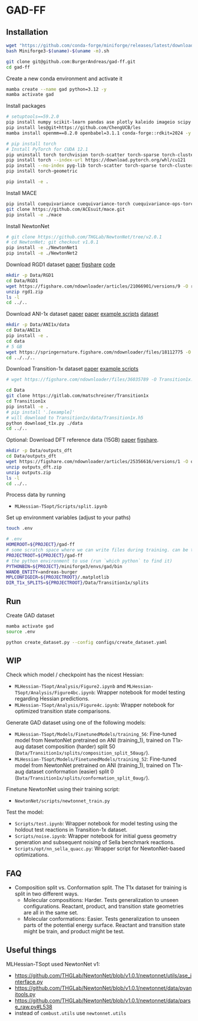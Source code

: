 # GAD-FF

## Installation

```bash
wget "https://github.com/conda-forge/miniforge/releases/latest/download/Miniforge3-$(uname)-$(uname -m).sh"
bash Miniforge3-$(uname)-$(uname -m).sh
```

```bash
git clone git@github.com:BurgerAndreas/gad-ff.git
cd gad-ff
```


Create a new conda environment and activate it
```bash
mamba create --name gad python=3.12 -y
mamba activate gad
```

Install packages
```bash
# setuptools==59.2.0
pip install numpy scikit-learn pandas ase plotly kaleido imageio scipy matplotlib seaborn black tqdm joblib einops ipykernel toml omegaconf nbformat nglview py3Dmol hydra-core==1.* wandb
pip install les@git+https://github.com/ChengUCB/les
mamba install openmm==8.2.0 openbabel=3.1.1 conda-forge::rdkit=2024 -y

# pip install torch
# Install PyTorch for CUDA 12.1
pip uninstall torch torchvision torch-scatter torch-sparse torch-cluster torch-spline-conv torch-geometric -y
pip install torch --index-url https://download.pytorch.org/whl/cu121
pip install --no-index pyg-lib torch-scatter torch-sparse torch-cluster torch-spline-conv -f https://data.pyg.org/whl/torch-2.5.1+cu121.html
pip install torch-geometric

pip install -e .
```

Install MACE
```bash
pip install cuequivariance cuequivariance-torch cuequivariance-ops-torch-cu12
git clone https://github.com/ACEsuit/mace.git
pip install -e ./mace
```


Install NewtonNet
```bash
# git clone https://github.com/THGLab/NewtonNet/tree/v2.0.1
# cd NewtonNet; git checkout v1.0.1
pip install -e ./NewtonNet1
pip install -e ./NewtonNet2
```

Download RGD1 dataset
[paper](https://www.nature.com/articles/s41597-023-02043-z)
[figshare](https://figshare.com/articles/dataset/model_reaction_database/21066901)
[code](https://github.com/zhaoqy1996/RGD1)
```bash
mkdir -p Data/RGD1
cd Data/RGD1
wget https://figshare.com/ndownloader/articles/21066901/versions/9 -O rgd1.zip
unzip rgd1.zip
ls -l
cd ../..
```

Download ANI-1x dataset
[paper](https://pubs.aip.org/aip/jcp/article/148/24/241733/963478/Less-is-more-Sampling-chemical-space-with-active)
[paper](https://www.nature.com/articles/s41597-020-0473-z)
[example scripts](https://github.com/aiqm/ANI1x_datasets)
[dataset](https://springernature.figshare.com/articles/dataset/ANI-1x_Dataset_Release/10047041?backTo=%2Fcollections%2FThe_ANI-1ccx_and_ANI-1x_data_sets_coupled-cluster_and_density_functional_theory_properties_for_molecules%2F4712477&file=18112775)
```bash
mkdir -p Data/ANI1x/data
cd Data/ANI1x
pip install -e .
cd data
# 5 GB
wget https://springernature.figshare.com/ndownloader/files/18112775 -O ani1x-release.h5
cd ../../..
```

Download Transition-1x dataset 
[paper](https://www.nature.com/articles/s41597-022-01870-w)
[example scripts](https://gitlab.com/matschreiner/Transition1x)
```bash
# wget https://figshare.com/ndownloader/files/36035789 -O Transition1x.h5

cd Data
git clone https://gitlab.com/matschreiner/Transition1x
cd Transition1x
pip install -e .
# pip install '.[example]'
# will download to Transition1x/data/Transition1x.h5
python download_t1x.py ./data
cd ../..
```

Optional: Download DFT reference data (15GB)
[paper](https://www.nature.com/articles/s41467-024-52481-5)
[figshare](https://figshare.com/articles/dataset/Data_for_Deep_Learning_of_ab_initio_Hessians_for_Transition_State_Optimization/25356616).
```bash
mkdir -p Data/outputs_dft
cd Data/outputs_dft
wget https://figshare.com/ndownloader/articles/25356616/versions/1 -O outputs_dft.zip
unzip outputs_dft.zip
unzip outputs.zip
ls -l
cd ../..
```

Process data by running
- `MLHessian-TSopt/Scripts/split.ipynb`

Set up environment variables (adjust to your paths)
```bash
touch .env
```
```bash
# .env
HOMEROOT=${PROJECT}/gad-ff
# some scratch space where we can write files during training. can be the same as HOMEROOT
PROJECTROOT=${PROJECT}/gad-ff
# the python environment to use (run `which python` to find it)
PYTHONBIN=${PROJECT}/miniforge3/envs/gad/bin
WANDB_ENTITY=andreas-burger
MPLCONFIGDIR=${PROJECTROOT}/.matplotlib
DIR_T1x_SPLITS=${PROJECTROOT}/Data/Transition1x/splits
```

## Run

Create GAD dataset
```bash
mamba activate gad
source .env

python create_dataset.py --config configs/create_dataset.yaml
```


## WIP

Check which model / checkpoint has the nicest Hessian:
- `MLHessian-TSopt/Analysis/Figure2.ipynb` and `MLHessian-TSopt/Analysis/Figure4bc.ipynb`: Wrapper notebook for model testing regarding Hessian predictions.
- `MLHessian-TSopt/Analysis/Figure4c.ipynb`: Wrapper notebook for optimized transition state comparisons.

Generate GAD dataset using one of the following models:
- `MLHessian-TSopt/Models/FinetunedModels/training_56`: Fine-tuned model from NewtonNet pretrained on ANI (training_1), trained on T1x-aug dataset composition (harder) split 50 (`Data/Transition1x/splits/composition_split_50aug/`).
- `MLHessian-TSopt/Models/FinetunedModels/training_52`: Fine-tuned model from NewtonNet pretrained on ANI (training_1), trained on T1x-aug dataset conformation (easier) split 0 (`Data/Transition1x/splits/conformation_split_0aug/`).

Finetune NewtonNet using their training script:
- `NewtonNet/scripts/newtonnet_train.py`

Test the model:
- `Scripts/test.ipynb`: Wrapper notebook for model testing using the holdout test reactions in Transition-1x dataset.
- `Scripts/noise.ipynb`: Wrapper notebook for initial guess geometry generation and subsequent noising of Sella benchmark reactions.
- `Scripts/opt/nn_sella_quacc.py`: Wrapper script for NewtonNet-based optimizations.

## FAQ

- Composition split vs. Conformation split. The T1x dataset for training is split in two different ways. 
    - Molecular compositions: Harder. Tests generalization to unseen configurations. Reactant, product, and transition state geometries are all in the same set.
    - Molecular conformations: Easier. Tests generalization to unseen parts of the potential energy surface. Reactant and transition state might be train, and product might be test.


## Useful things

MLHessian-TSopt used NewtonNet v1:
- https://github.com/THGLab/NewtonNet/blob/v1.0.1/newtonnet/utils/ase_interface.py
- https://github.com/THGLab/NewtonNet/blob/v1.0.1/newtonnet/data/pyanitools.py
- https://github.com/THGLab/NewtonNet/blob/v1.0.1/newtonnet/data/parse_raw.py#L538
- instead of `combust.utils` use `newtonnet.utils`
